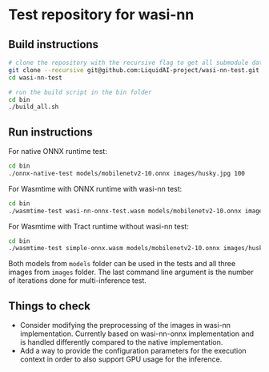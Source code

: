 # Test repository for wasi-nn

## Build instructions

```bash
# clone the repository with the recursive flag to get all submodule data
git clone --recursive git@github.com:LiquidAI-project/wasi-nn-test.git
cd wasi-nn-test

# run the build script in the bin folder
cd bin
./build_all.sh
```

## Run instructions

For native ONNX runtime test:

```bash
cd bin
./onnx-native-test models/mobilenetv2-10.onnx images/husky.jpg 100
```

For Wasmtime with ONNX runtime with wasi-nn test:

```bash
cd bin
./wasmtime-test wasi-nn-onnx-test.wasm models/mobilenetv2-10.onnx images/husky.jpg 100
```

For Wasmtime with Tract runtime without wasi-nn test:

```bash
cd bin
./wasmtime-test simple-onnx.wasm models/mobilenetv2-10.onnx images/husky.jpg 10
```

Both models from `models` folder can be used in the tests and all three images from `images` folder. The last command line argument is the number of iterations done for multi-inference test.

## Things to check

- Consider modifying the preprocessing of the images in wasi-nn implementation. Currently based on wasi-nn-onnx implementation and is handled differently compared to the native implementation.
- Add a way to provide the configuration parameters for the execution context in order to also support GPU usage for the inference.
